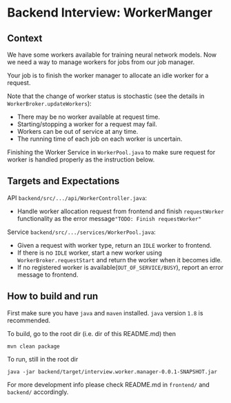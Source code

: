 # Backend Interview: WorkerManger

## Context

We have some workers available for training neural network models.
Now we need a way to manage workers for jobs from our job manager.

Your job is to finish the worker manager to allocate an idle worker for a request.

Note that the change of worker status is stochastic (see the details in `WorkerBroker.updateWorkers`):
- There may be no worker available at request time.
- Starting/stopping a worker for a request may fail.
- Workers can be out of service at any time.
- The running time of each job on each worker is uncertain.

Finishing the Worker Service in `WorkerPool.java` to make sure request for worker is handled properly as the instruction below.

## Targets and Expectations
API `backend/src/.../api/WorkerController.java`:
- Handle worker allocation request from frontend and finish `requestWorker` functionality as the error message`"TODO: Finish requestWorker"`


Service `backend/src/.../services/WorkerPool.java`:
- Given a request with worker type, return an `IDLE` worker to frontend.
- If there is no `IDLE` worker, start a new worker using `WorkerBroker.requestStart` and return the worker when it becomes idle.
- If no registered worker is available(`OUT_OF_SERVICE/BUSY`), report an error message to frontend.



## How to build and run
First make sure you have `java` and `maven` installed. `java` version `1.8` is recommended.

To build, go to the root dir (i.e. dir of this README.md) then
```shell
mvn clean package
```

To run, still in the root dir
```shell
java -jar backend/target/interview.worker.manager-0.0.1-SNAPSHOT.jar
```

For more development info please check README.md in `frontend/` and `backend/` accordingly.

